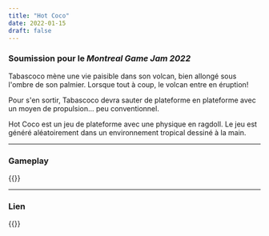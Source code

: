 ```yaml
---
title: "Hot Coco"
date: 2022-01-15
draft: false
---
```


### Soumission pour le *Montreal Game Jam 2022*

Tabascoco mène une vie paisible dans son volcan, bien allongé sous l'ombre de son palmier. Lorsque tout à coup, le volcan entre en éruption!

Pour s'en sortir, Tabascoco devra sauter de plateforme en plateforme avec un moyen de propulsion... peu conventionnel.

Hot Coco est un jeu de plateforme avec une physique en ragdoll. Le jeu est généré aléatoirement dans un environnement tropical dessiné à la main.

---
### Gameplay
{{<youtubreEmbed src = "https://www.youtube.com/embed/xuGH7WzucS0" title = "Hot Coco Gameplay" >}}

---

### Lien
{{<itchio id = "757201" square = "false" linkback = "true" dark = "true" color = "2195b2">}}
